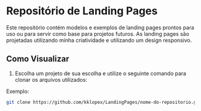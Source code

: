 # Repositório de Landing Pages

Este repositório contém modelos e exemplos de landing pages prontos para uso ou para servir como base para projetos futuros. As landing pages são projetadas utilizando minha criatividade e utilizando um design responsivo.

## Como Visualizar

1. Escolha um projeto de sua escolha e utilize o seguinte comando para clonar os arquivos utilizados:

Exemplo:

```bash
git clone https://github.com/kklopex/LandingPages/nome-do-repositorio.git
